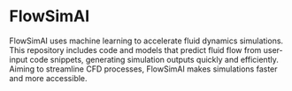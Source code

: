 # FlowSimAI
FlowSimAI uses machine learning to accelerate fluid dynamics simulations. This repository includes code and models that predict fluid flow from user-input code snippets, generating simulation outputs quickly and efficiently. Aiming to streamline CFD processes, FlowSimAI makes simulations faster and more accessible.
